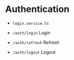 # Authentication

-  `login.service.ts`

- `/auth/login` Login
- `/auth/refresh` Refresh
- `/auth/logout` Logout

